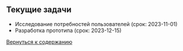 
## Текущие задачи
- Исследование потребностей пользователей (срок: 2023-11-01)
- Разработка прототипа (срок: 2023-12-15)

[Вернуться к содержанию](README)